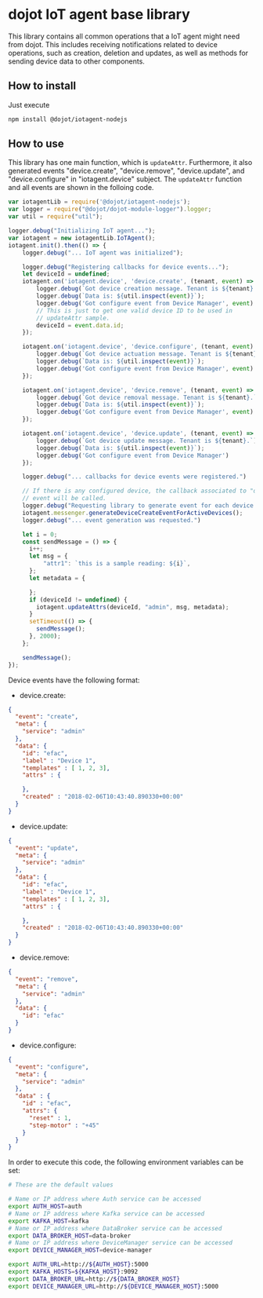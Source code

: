 # dojot IoT agent base library

This library contains all common operations that a IoT agent might need from
dojot. This includes receiving notifications related to device operations, such
as creation, deletion and updates, as well as methods for sending device
data to other components.

## How to install

Just execute

```bash
npm install @dojot/iotagent-nodejs
```

## How to use

This library has one main function, which is `updateAttr`. Furthermore, it
also generated events "device.create", "device.remove", "device.update",
and "device.configure" in "iotagent.device" subject. The `updateAttr` function
and all events are shown in the folloing code.

```javascript
var iotagentLib = require('@dojot/iotagent-nodejs');
var logger = require("@dojot/dojot-module-logger").logger;
var util = require("util");

logger.debug("Initializing IoT agent...");
var iotagent = new iotagentLib.IoTAgent();
iotagent.init().then(() => {
    logger.debug("... IoT agent was initialized");

    logger.debug("Registering callbacks for device events...");
    let deviceId = undefined;
    iotagent.on('iotagent.device', 'device.create', (tenant, event) => {
        logger.debug(`Got device creation message. Tenant is ${tenant}.`);
        logger.debug(`Data is: ${util.inspect(event)}`);
        logger.debug('Got configure event from Device Manager', event)
        // This is just to get one valid device ID to be used in
        // updateAttr sample.
        deviceId = event.data.id;
    });

    iotagent.on('iotagent.device', 'device.configure', (tenant, event) => {
        logger.debug(`Got device actuation message. Tenant is ${tenant}.`);
        logger.debug(`Data is: ${util.inspect(event)}`);
        logger.debug('Got configure event from Device Manager', event)
    });

    iotagent.on('iotagent.device', 'device.remove', (tenant, event) => {
        logger.debug(`Got device removal message. Tenant is ${tenant}.`);
        logger.debug(`Data is: ${util.inspect(event)}`);
        logger.debug('Got configure event from Device Manager', event)
    });

    iotagent.on('iotagent.device', 'device.update', (tenant, event) => {
        logger.debug(`Got device update message. Tenant is ${tenant}.`);
        logger.debug(`Data is: ${util.inspect(event)}`);
        logger.debug('Got configure event from Device Manager')
    });

    logger.debug("... callbacks for device events were registered.")

    // If there is any configured device, the callback associated to "device.create"
    // event will be called.
    logger.debug("Requesting library to generate event for each device...")
    iotagent.messenger.generateDeviceCreateEventForActiveDevices();
    logger.debug("... event generation was requested.")

    let i = 0;
    const sendMessage = () => {
      i++;
      let msg = {
          "attr1": `this is a sample reading: ${i}`,
      };
      let metadata = {

      };
      if (deviceId != undefined) {
        iotagent.updateAttrs(deviceId, "admin", msg, metadata);
      }
      setTimeout(() => {
        sendMessage();
      }, 2000);
    };

    sendMessage();
});
```

Device events have the following format:

- device.create:

```json
{
  "event": "create",
  "meta": {
    "service": "admin"
  },
  "data": {
    "id": "efac",
    "label" : "Device 1",
    "templates" : [ 1, 2, 3],
    "attrs" : {

    },
    "created" : "2018-02-06T10:43:40.890330+00:00"
  }
}
```

- device.update:

```json
{
  "event": "update",
  "meta": {
    "service": "admin"
  },
  "data": {
    "id": "efac",
    "label" : "Device 1",
    "templates" : [ 1, 2, 3],
    "attrs" : {

    },
    "created" : "2018-02-06T10:43:40.890330+00:00"
  }
}
```

- device.remove:

```json
{
  "event": "remove",
  "meta": {
    "service": "admin"
  },
  "data": {
    "id": "efac"
  }
}
```

- device.configure:

```json
{
  "event": "configure",
  "meta": {
    "service": "admin"
  },
  "data" : {
    "id" : "efac",
    "attrs": {
      "reset" : 1,
      "step-motor" : "+45"
    }
  }
}
```

In order to execute this code, the following environment variables can be set:

```bash
# These are the default values

# Name or IP address where Auth service can be accessed
export AUTH_HOST=auth
# Name or IP address where Kafka service can be accessed
export KAFKA_HOST=kafka
# Name or IP address where DataBroker service can be accessed
export DATA_BROKER_HOST=data-broker
# Name or IP address where DeviceManager service can be accessed
export DEVICE_MANAGER_HOST=device-manager

export AUTH_URL=http://${AUTH_HOST}:5000
export KAFKA_HOSTS=${KAFKA_HOST}:9092
export DATA_BROKER_URL=http://${DATA_BROKER_HOST}
export DEVICE_MANAGER_URL=http://${DEVICE_MANAGER_HOST}:5000
```
